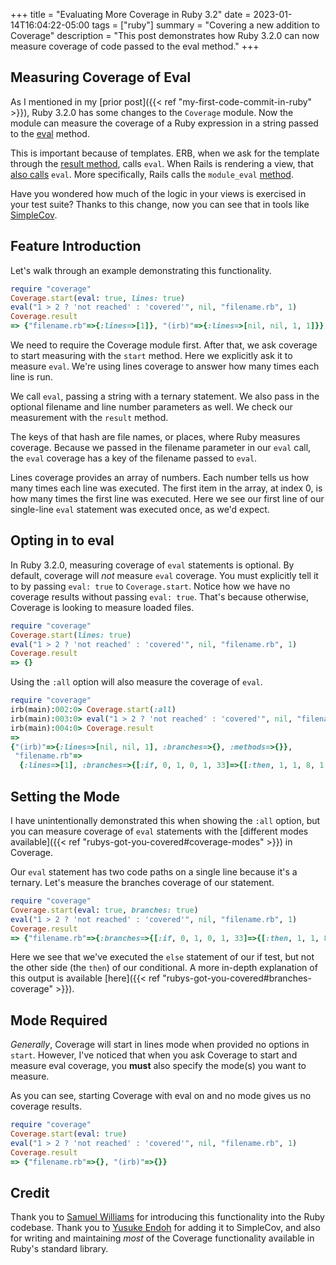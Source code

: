 +++
title = "Evaluating More Coverage in Ruby 3.2"
date = 2023-01-14T16:04:22-05:00
tags = ["ruby"]
summary = "Covering a new addition to Coverage"
description = "This post demonstrates how Ruby 3.2.0 can now measure coverage of code passed to the eval method."
+++

## Measuring Coverage of Eval

As I mentioned in my [prior post]({{< ref "my-first-code-commit-in-ruby" >}}), Ruby 3.2.0 has some changes to the `Coverage` module. Now the module can measure the coverage of a Ruby expression in a string passed to the [eval](https://ruby-doc.org/3.2.0/Kernel.html#method-i-eval) method.

This is important because of templates. ERB, when we ask for the template through the [result method](https://docs.ruby-lang.org/en/master/ERB.html#method-i-result), calls `eval`. When Rails is rendering a view, that [also calls](https://github.com/rails/rails/blob/2f36f0a2bb9d6244035f37e62c978ac11ef88411/actionview/lib/action_view/template.rb#L368-L372) `eval`. More specifically, Rails calls the `module_eval` [method](https://ruby-doc.org/3.2.0/Module.html#method-i-module_eval).

Have you wondered how much of the logic in your views is exercised in your test suite? Thanks to this change, now you can see that in tools like [SimpleCov](https://github.com/simplecov-ruby/simplecov/pull/1037).

## Feature Introduction

Let's walk through an example demonstrating this functionality.

```ruby
require "coverage"
Coverage.start(eval: true, lines: true)
eval("1 > 2 ? 'not reached' : 'covered'", nil, "filename.rb", 1)
Coverage.result
=> {"filename.rb"=>{:lines=>[1]}, "(irb)"=>{:lines=>[nil, nil, 1, 1]}}
```

We need to require the Coverage module first. After that, we ask coverage to start measuring with the `start` method. Here we explicitly ask it to measure `eval`. We're using lines coverage to answer how many times each line is run.

We call `eval`, passing a string with a ternary statement. We also pass in the optional filename and line number parameters as well. We check our measurement with the `result` method.

The keys of that hash are file names, or places, where Ruby measures coverage. Because we passed in the filename parameter in our `eval` call, the `eval` coverage has a key of the filename passed to `eval`.

Lines coverage provides an array of numbers. Each number tells us how many times each line was executed. The first item in the array, at index 0, is how many times the first line was executed. Here we see our first line of our single-line `eval` statement was executed once, as we'd expect.

## Opting in to eval

In Ruby 3.2.0, measuring coverage of `eval` statements is optional. By default,
coverage will *not* measure `eval` coverage. You must explicitly tell it to by
passing `eval: true` to `Coverage.start`. Notice how we have no coverage results
without passing `eval: true`. That's because otherwise, Coverage is looking to
measure loaded files.

```ruby
require "coverage"
Coverage.start(lines: true)
eval("1 > 2 ? 'not reached' : 'covered'", nil, "filename.rb", 1)
Coverage.result
=> {}
```

Using the `:all` option will also measure the coverage of `eval`.

```ruby
require "coverage"
irb(main):002:0> Coverage.start(:all)
irb(main):003:0> eval("1 > 2 ? 'not reached' : 'covered'", nil, "filename.rb", 1)
irb(main):004:0> Coverage.result
=>
{"(irb)"=>{:lines=>[nil, nil, 1], :branches=>{}, :methods=>{}},
 "filename.rb"=>
  {:lines=>[1], :branches=>{[:if, 0, 1, 0, 1, 33]=>{[:then, 1, 1, 8, 1, 21]=>0, [:else, 2, 1, 24, 1, 33]=>1}}, :methods=>{}}}
```

## Setting the Mode

I have unintentionally demonstrated this when showing the `:all` option, but you
can measure coverage of `eval` statements with the [different modes available]({{< ref "rubys-got-you-covered#coverage-modes" >}}) in Coverage.

Our `eval` statement has two code paths on a single line because it's a ternary.
Let's measure the branches coverage of our statement.

```ruby
require "coverage"
Coverage.start(eval: true, branches: true)
eval("1 > 2 ? 'not reached' : 'covered'", nil, "filename.rb", 1)
Coverage.result
=> {"filename.rb"=>{:branches=>{[:if, 0, 1, 0, 1, 33]=>{[:then, 1, 1, 8, 1, 21]=>0, [:else, 2, 1, 24, 1, 33]=>1}}}, "(irb)"=>{:branches=>{}}}
```

Here we see that we've executed the `else` statement of our if test, but not the other side (the `then`) of our conditional. A more in-depth explanation of this output is available [here]({{< ref "rubys-got-you-covered#branches-coverage" >}}).

## Mode Required

*Generally*, Coverage will start in lines mode when provided no options in `start`. However, I've noticed that when you ask Coverage to start and measure eval coverage, you __must__ also specify the mode(s) you want to measure.

As you can see, starting Coverage with eval on and no mode gives us no coverage
results.

```ruby
require "coverage"
Coverage.start(eval: true)
eval("1 > 2 ? 'not reached' : 'covered'", nil, "filename.rb", 1)
Coverage.result
=> {"filename.rb"=>{}, "(irb)"=>{}}
```

## Credit

Thank you to [Samuel Williams](https://github.com/ioquatix) for introducing this functionality into the Ruby
codebase. Thank you to [Yusuke Endoh](https://github.com/mame) for adding it to SimpleCov, and also for
writing and maintaining *most* of the Coverage functionality available in Ruby's
standard library.
